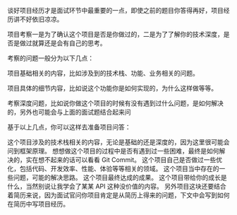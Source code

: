 谈好项目经历才是面试环节中最重要的一点，即使之前的题目你答得再好，项目经历讲不好依旧凉凉。

项目考察一是为了确认这个项目是否是你做过的，二是为了了解你的技术深度，是否是做过就算还是会有自己的思考。

考察的问题一般分为以下几点：

项目基础相关的内容，比如涉及到的技术栈、功能、业务相关的问题。

项目具体的细节内容，比如说这个功能你是如何实现的，为什么这样做等等。

考察深度问题，比如说你做这个项目的时候有没有遇到过什么问题，是如何解决的，另外也可能会与上面的面试题结合起来问

基于以上几点，你可以这样去准备项目问答：

这个项目涉及的技术栈相关的内容，无论是基础的还是深度的，因为这里很可能会问到框架原理。
想想做这个项目的过程中是否有遇到过一些困难，最终是如何解决的，实在想不起来的话可以看看 Git Commit。
这个项目自己是否做过一些优化，包括代码、开发效率、性能、体验等等相关的领域。
这个项目当中存在的一些问题，可能的解决思路。
这个项目最终达成的成果。
这个项目带给你的成长是什么，当然别说让我学会了某某 API 这种没价值的内容。
另外项目这块还要结合着简历来说，因为面试官问你项目肯定是从简历上得来的问题，下文中会写到如何在简历中写项目经历。